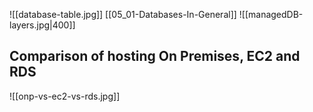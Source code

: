 ![[database-table.jpg]]
[[05_01-Databases-In-General]]
![[managedDB-layers.jpg|400]]
## Comparison of hosting On Premises, EC2 and RDS
![[onp-vs-ec2-vs-rds.jpg]]